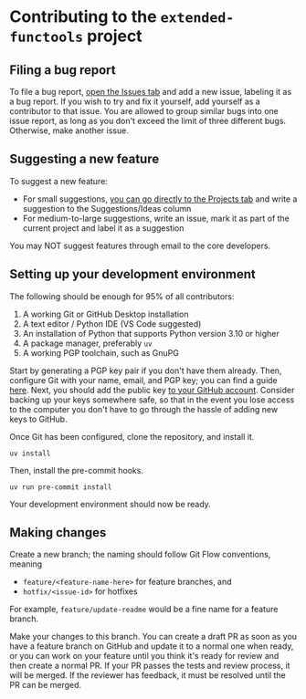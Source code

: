 # Contributing to the `extended-functools` project

## Filing a bug report

To file a bug report, [open the Issues tab][Issues] and add a new issue,
labeling it as a bug report. If you wish to try and fix it yourself, add
yourself as a contributor to that issue. You are allowed to group similar
bugs into one issue report, as long as you don't exceed the limit of three
different bugs. Otherwise, make another issue.

## Suggesting a new feature

To suggest a new feature:

- For small suggestions, [you can go directly to the Projects tab][Projects]
  and write a suggestion to the Suggestions/Ideas column
- For medium-to-large suggestions, write an issue, mark it as part of the
  current project and label it as a suggestion

You may NOT suggest features through email to the core developers.

## Setting up your development environment

The following should be enough for 95% of all contributors:

1. A working Git or GitHub Desktop installation
2. A text editor / Python IDE (VS Code suggested)
3. An installation of Python that supports Python version 3.10 or higher
4. A package manager, preferably `uv`
5. A working PGP toolchain, such as GnuPG

Start by generating a PGP key pair if you don't have them already. Then,
configure Git with your name, email, and PGP key; you can find a guide
[here][Git PGP guide]. Next, you should add the public key
[to your GitHub account][Adding PGP key to GitHub]. Consider backing up your
keys somewhere safe, so that in the event you lose access to the computer
you don't have to go through the hassle of adding new keys to GitHub.

Once Git has been configured, clone the repository, and install it.

```pwsh
uv install
```

Then, install the pre-commit hooks.

```pwsh
uv run pre-commit install
```

Your development environment should now be ready.

## Making changes

Create a new branch; the naming should follow Git Flow conventions, meaning

- `feature/<feature-name-here>` for feature branches, and
- `hotfix/<issue-id>` for hotfixes

For example, `feature/update-readme` would be a fine name for a feature branch.

Make your changes to this branch. You can create a draft PR as soon as you
have a feature branch on GitHub and update it to a normal one when ready,
or you can work on your feature until you think it's ready for review and
then create a normal PR. If your PR passes the tests and review process, it
will be merged. If the reviewer has feedback, it must be resolved until the PR
can be merged.

[Issues]: https://github.com/Diapolo10/extended-functools/issues
[Projects]: https://github.com/Diapolo10/extended-functools/projects
[Git PGP guide]: https://docs.github.com/en/authentication/managing-commit-signature-verification/telling-git-about-your-signing-key
[Adding PGP key to GitHub]: https://docs.github.com/en/authentication/managing-commit-signature-verification/adding-a-gpg-key-to-your-github-account
